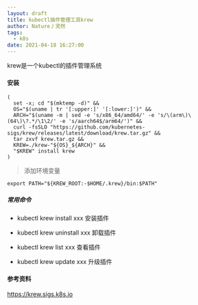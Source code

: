 ```yaml
---
layout: draft
title: kubectl插件管理工具krew
author: Nature丿灵然
tags:
  - k8s
date: 2021-04-18 16:27:00
---
```

krew是一个kubectl的插件管理系统

<!--more-->

#### 安装

```shell
(
  set -x; cd "$(mktemp -d)" &&
  OS="$(uname | tr '[:upper:]' '[:lower:]')" &&
  ARCH="$(uname -m | sed -e 's/x86_64/amd64/' -e 's/\(arm\)\(64\)\?.*/\1\2/' -e 's/aarch64$/arm64/')" &&
  curl -fsSLO "https://github.com/kubernetes-sigs/krew/releases/latest/download/krew.tar.gz" &&
  tar zxvf krew.tar.gz &&
  KREW=./krew-"${OS}_${ARCH}" &&
  "$KREW" install krew
)
```

> 添加环境变量

```shell
export PATH="${KREW_ROOT:-$HOME/.krew}/bin:$PATH"
```

##### 常用命令

- kubectl krew install xxx 安装插件

- kubectl krew uninstall xxx 卸载插件

- kubectl krew list xxx 查看插件

- kubectl krew update xxx 升级插件

#### 参考资料

<https://krew.sigs.k8s.io>
